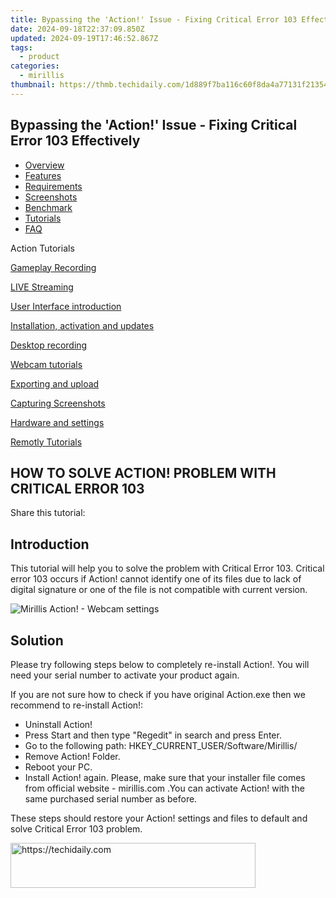 ```yaml
---
title: Bypassing the 'Action!' Issue - Fixing Critical Error 103 Effectively
date: 2024-09-18T22:37:09.850Z
updated: 2024-09-19T17:46:52.867Z
tags:
  - product
categories:
  - mirillis
thumbnail: https://thmb.techidaily.com/1d889f7ba116c60f8da4a77131f21354069b9feb0f07282f1ae108dd24c44c29.jpg
---
```


## Bypassing the 'Action!' Issue - Fixing Critical Error 103 Effectively

* [Overview](https://tools.techidaily.com/mirillis/products/)
* [Features](https://tools.techidaily.com/mirillis/products/)
* [Requirements](https://tools.techidaily.com/mirillis/products/)
* [Screenshots](https://tools.techidaily.com/mirillis/products/)
* [Benchmark](https://tools.techidaily.com/mirillis/products/)
* [Tutorials](https://tools.techidaily.com/mirillis/products/)
* [FAQ](https://tools.techidaily.com/mirillis/products/)

Action Tutorials

[Gameplay Recording](https://tools.techidaily.com/mirillis/products/) 

[LIVE Streaming](https://tools.techidaily.com/mirillis/products/) 

[User Interface introduction](https://tools.techidaily.com/mirillis/products/) 

[Installation, activation and updates](https://tools.techidaily.com/mirillis/products/) 

[Desktop recording](https://tools.techidaily.com/mirillis/products/) 

[Webcam tutorials](https://tools.techidaily.com/mirillis/products/) 

[Exporting and upload](https://tools.techidaily.com/mirillis/products/) 

[Capturing Screenshots](https://tools.techidaily.com/mirillis/products/) 

[Hardware and settings](https://tools.techidaily.com/mirillis/products/) 

[Remotly Tutorials](https://remotly.com/tutorials/getting-started-with-remotly-for-windows-pc) 

## HOW TO SOLVE ACTION! PROBLEM WITH CRITICAL ERROR 103

  
 Share this tutorial:

## Introduction

 This tutorial will help you to solve the problem with Critical Error 103\. Critical error 103 occurs if Action! cannot identify one of its files due to lack of digital signature or one of the file is not compatible with current version. 

![Mirillis Action! - Webcam settings](https://mirillis.com/res/old/gfx/tutorials/errors/mirillis-action-critical-error-103.jpg "Action! Webcam Settings") 

## Solution

 Please try following steps below to completely re-install Action!. You will need your serial number to activate your product again.

If you are not sure how to check if you have original Action.exe then we recommend to re-install Action!:

* Uninstall Action!
* Press Start and then type "Regedit" in search and press Enter.
* Go to the following path: HKEY\_CURRENT\_USER/Software/Mirillis/
* Remove Action! Folder.
* Reboot your PC.
* Install Action! again. Please, make sure that your installer file comes from official website - mirillis.com .You can activate Action! with the same purchased serial number as before.
  
These steps should restore your Action! settings and files to default and solve Critical Error 103 problem.

<ins class="adsbygoogle"
     style="display:block"
     data-ad-format="autorelaxed"
     data-ad-client="ca-pub-7571918770474297"
     data-ad-slot="1223367746"></ins>

<ins class="adsbygoogle"
     style="display:block"
     data-ad-client="ca-pub-7571918770474297"
     data-ad-slot="8358498916"
     data-ad-format="auto"
     data-full-width-responsive="true"></ins>

<!-- affiliate ads begin -->
<a href="https://aligracehair.sjv.io/c/5597632/2135417/19272" target="_top" id="2135417">
  <img src="//a.impactradius-go.com/display-ad/19272-2135417" border="0" alt="https://techidaily.com" width="392" height="72"/>
</a>
<img height="0" width="0" src="https://aligracehair.sjv.io/i/5597632/2135417/19272" style="position:absolute;visibility:hidden;" border="0" />
<!-- affiliate ads end -->

